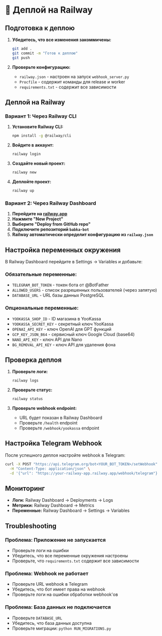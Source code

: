 # 🚀 Деплой на Railway

## Подготовка к деплою

1. **Убедитесь, что все изменения закоммичены:**
   ```bash
   git add .
   git commit -m "Готов к деплою"
   git push
   ```

2. **Проверьте конфигурацию:**
   - `railway.json` - настроен на запуск `webhook_server.py`
   - `Procfile` - содержит команды для release и worker
   - `requirements.txt` - содержит все зависимости

## Деплой на Railway

### Вариант 1: Через Railway CLI

1. **Установите Railway CLI:**
   ```bash
   npm install -g @railway/cli
   ```

2. **Войдите в аккаунт:**
   ```bash
   railway login
   ```

3. **Создайте новый проект:**
   ```bash
   railway new
   ```

4. **Деплойте проект:**
   ```bash
   railway up
   ```

### Вариант 2: Через Railway Dashboard

1. **Перейдите на [railway.app](https://railway.app)**
2. **Нажмите "New Project"**
3. **Выберите "Deploy from GitHub repo"**
4. **Подключите репозиторий `babka-bot`**
5. **Railway автоматически определит конфигурацию из `railway.json`**

## Настройка переменных окружения

В Railway Dashboard перейдите в Settings → Variables и добавьте:

### Обязательные переменные:
- `TELEGRAM_BOT_TOKEN` - токен бота от @BotFather
- `ALLOWED_USERS` - список разрешенных пользователей (через запятую)
- `DATABASE_URL` - URL базы данных PostgreSQL

### Опциональные переменные:
- `YOOKASSA_SHOP_ID` - ID магазина в YooKassa
- `YOOKASSA_SECRET_KEY` - секретный ключ YooKassa
- `OPENAI_API_KEY` - ключ OpenAI для GPT функций
- `GCP_KEY_JSON_B64` - сервисный ключ Google Cloud (base64)
- `NANO_API_KEY` - ключ API для Nano
- `BG_REMOVAL_API_KEY` - ключ API для удаления фона

## Проверка деплоя

1. **Проверьте логи:**
   ```bash
   railway logs
   ```

2. **Проверьте статус:**
   ```bash
   railway status
   ```

3. **Проверьте webhook endpoint:**
   - URL будет показан в Railway Dashboard
   - Проверьте `/health` endpoint
   - Проверьте `/webhook/yookassa` endpoint

## Настройка Telegram Webhook

После успешного деплоя настройте webhook в Telegram:

```bash
curl -X POST "https://api.telegram.org/bot<YOUR_BOT_TOKEN>/setWebhook" \
  -H "Content-Type: application/json" \
  -d '{"url": "https://your-railway-app.railway.app/webhook/telegram"}'
```

## Мониторинг

- **Логи:** Railway Dashboard → Deployments → Logs
- **Метрики:** Railway Dashboard → Metrics
- **Переменные:** Railway Dashboard → Settings → Variables

## Troubleshooting

### Проблема: Приложение не запускается
- Проверьте логи на ошибки
- Убедитесь, что все переменные окружения настроены
- Проверьте, что `requirements.txt` содержит все зависимости

### Проблема: Webhook не работает
- Проверьте URL webhook в Telegram
- Убедитесь, что бот имеет права на webhook
- Проверьте логи на ошибки обработки webhook'ов

### Проблема: База данных не подключается
- Проверьте `DATABASE_URL`
- Убедитесь, что база данных доступна
- Проверьте миграции: `python RUN_MIGRATIONS.py`
